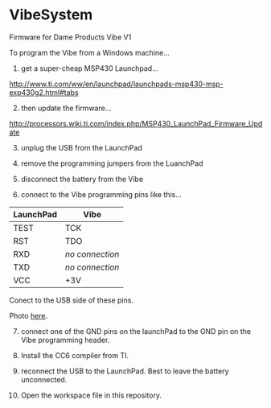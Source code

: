 VibeSystem
==========

Firmware for Dame Products Vibe V1

To program the Vibe from a Windows machine...

1. get a super-cheap MSP430 Launchpad...

  http://www.ti.com/ww/en/launchpad/launchpads-msp430-msp-exp430g2.html#tabs

2. then update the firmware...

  http://processors.wiki.ti.com/index.php/MSP430_LaunchPad_Firmware_Update

3. unplug the USB from the LaunchPad

4. remove the programming jumpers from the LuanchPad

5. disconnect the battery from the Vibe

6. connect to the Vibe programming pins like this...

  LaunchPad|Vibe
  ---------|----
  TEST|TCK
  RST|TDO
  RXD|_no connection_
  TXD|_no connection_
  VCC|+3V

  Conect to the USB side of these pins.

  Photo <a href="Programming%20Connections.jpg">here</a>.


7. connect one of the GND pins on the launchPad to the GND pin on the Vibe programming header.

8. Install the CC6 compiler from TI.

9. reconnect the USB to the LaunchPad. Best to leave the battery unconnected.

10. Open the workspace file in this repository. 
